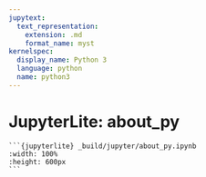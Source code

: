 ```yaml
---
jupytext:
  text_representation:
    extension: .md
    format_name: myst
kernelspec:
  display_name: Python 3
  language: python
  name: python3
---
```


# JupyterLite: about_py


````{only} html
```{jupyterlite} _build/jupyter/about_py.ipynb
:width: 100%
:height: 600px
```
````